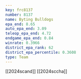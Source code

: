 ```yaml
---
key: frc8137
number: 8137
name: Byting Bulldogs
epa_end: 8.65
auto_epa_end: 3.09
teleop_epa_end: 4.72
endgame_epa_end: 0.84
winrate: 0.3966
district_epa_rank: 62
district_epa_percentile: 0.3608
type: Team
---
```

[[2024scand]]
[[2024sccha]]
